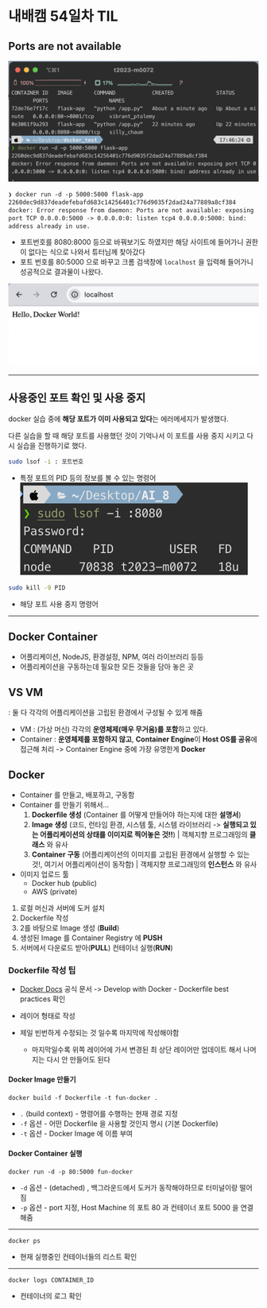 # 내배캠 54일차 TIL

## Ports are not available
![](/img/241209_docker_error.png)

```
❯ docker run -d -p 5000:5000 flask-app
2260dec9d837deadefebafd683c14256401c776d9035f2dad24a77889a8cf384
docker: Error response from daemon: Ports are not available: exposing port TCP 0.0.0.0:5000 -> 0.0.0.0:0: listen tcp4 0.0.0.0:5000: bind: address already in use.
```
* 포트번호를 8080:8000 등으로 바꿔보기도 하였지만 해당 사이트에 들어가니 권한이 없다는 식으로 나와서 튜터님께 찾아갔다
* 포트 번호를 80:5000 으로 바꾸고 크롬 검색창에 `localhost` 을 입력해 들어가니 성공적으로 결과물이 나왔다.


![](/img/241209_docker_success.png)

---

## 사용중인 포트 확인 및 사용 중지

docker 실습 중에 **해당 포트가 이미 사용되고 있다**는 에러메세지가 발생했다.

다른 실습을 할 때 해당 포트를 사용했던 것이 기억나서 이 포트를 사용 중지 시키고 다시 실습을 진행하기로 했다.

```zsh
sudo lsof -i : 포트번호
```
* 특정 포트의 PID 등의 정보를 볼 수 있는 명령어
![](/img/241209_port_pid.png)

```zsh
sudo kill -9 PID
```
* 해당 포트 사용 중지 명령어




---
## Docker Container

* 어플리케이션, NodeJS, 환경설정, NPM, 여러 라이브러리 등등
* 어플리케이션을 구동하는데 필요한 모든 것들을 담아 놓은 곳


## VS VM
: 둘 다 각각의 어플리케이션을 고립된 환경에서 구성될 수 있게 해줌


* VM : (가상 머신) 각각의 **운영체제(매우 무거움)를 포함**하고 있다.
* Container : **운영체제를 포함하지 않고**, **Container Engine**이  **Host OS를 공유**에 접근해 처리
-> Container Engine 중에 가장 유명한게 **Docker**


## Docker
* Container 를 만들고, 배포하고, 구동함
* Container 를 만들기 위해서...
  1. **Dockerfile 생성** (Container 를 어떻게 만들어야 하는지에 대한 **설명서**)
  2. **Image 생성** (코드, 런타임 환경, 시스템 툴, 시스템 라이브러리 -> **실행되고 있는 어플리케이션의 상태를 이미지로 찍어놓은 것!!**) | 객체지향 프로그래밍의 **클래스** 와 유사
  3. **Container 구동** (어플리케이션의 이미지를 고립된 환경에서 실행할 수 있는 것!, 여기서 어플리케이션이 동작함) | 객체지향 프로그래밍의 **인스턴스** 와 유사
* 이미지 업로드 툴
  * Docker hub (public)
  * AWS (private)
1. 로컬 머신과 서버에 도커 설치
2. Dockerfile 작성
3. 2를 바탕으로 Image 생성 (**Build**)
4. 생성된 Image 를 Container Registry 에 **PUSH**
5. 서버에서 다운로드 받아(**PULL**) 컨테이너 실행(**RUN**)

### Dockerfile 작성 팁
* [Docker Docs](https://docs.docker.com/build/building/best-practices/) 공식 문서 -> Develop with Docker - Dockerfile best practices 확인

* 레이어 형태로 작성
* 제일 빈번하게 수정되는 것 일수록 마지막에 작성해야함
  * 마지막일수록 위쪽 레이어에 가서 변경된 최 상단 레이어만 업데이트 해서 나머지는 다시 안 만들어도 된다

#### Docker Image 만들기
`docker build -f Dockerfile -t fun-docker .`
* `.` (build context) - 명령어를 수행하는 현재 경로 지정
* `-f` 옵션 - 어떤 Dockerfile 을 사용할 것인지 명시 (기본 Dockerfile)
* `-t` 옵션 - Docker Image 에 이름 부여

#### Docker Container 실행
```
docker run -d -p 80:5000 fun-docker
```
* `-d` 옵션 - (detached) , 백그라운드에서 도커가 동작해야하므로 터미널이랑 떨어짐
* `-p` 옵션 - port 지정, Host Machine 의 포트 80 과 컨테이너 포트 5000 을 연결해줌
---

```
docker ps
```
* 현재 실행중인 컨테이너들의 리스트 확인

---

```
docker logs CONTAINER_ID
```
- 컨테이너의 로그 확인